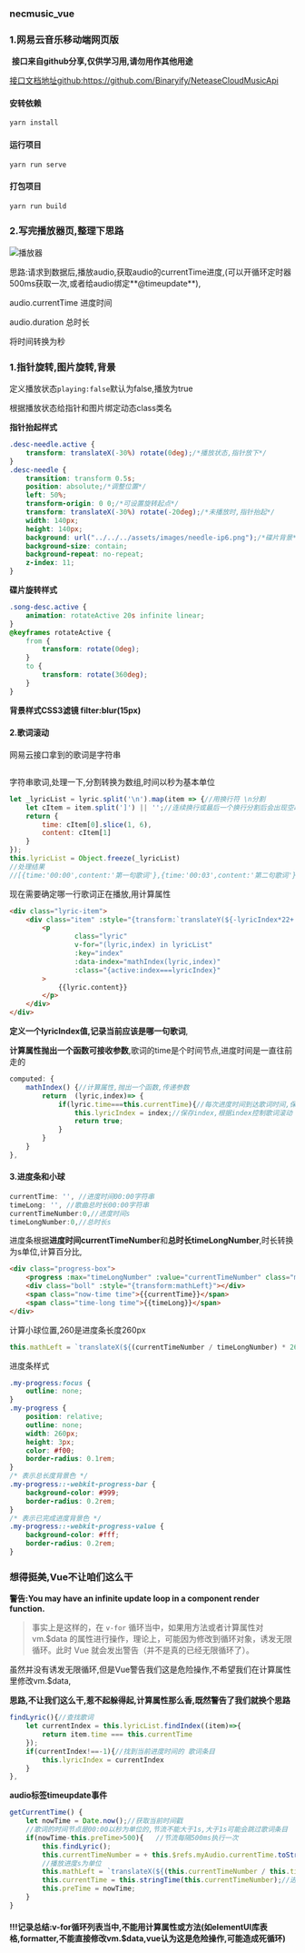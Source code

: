 ### necmusic_vue
### 1.网易云音乐移动端网页版
​	**接口来自github分享,仅供学习用,请勿用作其他用途**

[接口文档地址github:<https://github.com/Binaryify/NeteaseCloudMusicApi> ](https://github.com/Binaryify/NeteaseCloudMusicApi)

#### 安转依赖

```javascript
yarn install
```

#### 运行项目

```javascript
yarn run serve
```

#### 打包项目

```javascript
yarn run build
```

### 2.写完播放器页,整理下思路

![播放器]( )

思路:请求到数据后,播放audio,获取audio的currentTime进度,(可以开循环定时器500ms获取一次,或者给audio绑定**@timeupdate**),

audio.currentTime 进度时间

audio.duration 总时长

将时间转换为秒

### 1.指针旋转,图片旋转,背景

定义播放状态`playing:false`默认为false,播放为true

根据播放状态给指针和图片绑定动态class类名

**指针抬起样式**

```css
.desc-needle.active {
    transform: translateX(-30%) rotate(0deg);/*播放状态,指针放下*/
}
.desc-needle {
    transition: transform 0.5s;
    position: absolute;/*调整位置*/
    left: 50%;
    transform-origin: 0 0;/*可设置旋转起点*/
    transform: translateX(-30%) rotate(-20deg);/*未播放时,指针抬起*/
    width: 140px;
    height: 140px;
    background: url("../../../assets/images/needle-ip6.png");/*碟片背景*/
    background-size: contain;
    background-repeat: no-repeat;
    z-index: 11;
}
```

**碟片旋转样式**

```css
.song-desc.active {
    animation: rotateActive 20s infinite linear;
}
@keyframes rotateActive {
    from {
        transform: rotate(0deg);
    }
    to {
        transform: rotate(360deg);
    }
}
```

**背景样式CSS3滤镜 filter:blur(15px)**

#### 2.歌词滚动

网易云接口拿到的歌词是字符串

```javascript

```

字符串歌词,处理一下,分割转换为数组,时间以秒为基本单位

```javascript
let _lyricList = lyric.split('\n').map(item => {//用换行符 \n分割
    let cItem = item.split(']') || '';//连续换行或最后一个换行分割后会出现空串,split出错
    return {
        time: cItem[0].slice(1, 6),
        content: cItem[1]
    }
});
this.lyricList = Object.freeze(_lyricList)
//处理结果
//[{time:'00:00',content:'第一句歌词'},{time:'00:03',content:'第二句歌词'}]
```

现在需要确定哪一行歌词正在播放,用计算属性

```html
<div class="lyric-item">
    <div class="item" :style="{transform:`translateY(${-lyricIndex*22+'px'})`}">
        <p
                class="lyric"
                v-for="(lyric,index) in lyricList"
                :key="index"
                :data-index="mathIndex(lyric,index)"
                :class="{active:index===lyricIndex}"
        >
            {{lyric.content}}
        </p>
    </div>
</div>
```

**定义一个lyricIndex值,记录当前应该是哪一句歌词**,

**计算属性抛出一个函数可接收参数**,歌词的time是个时间节点,进度时间是一直往前走的

```javascript
computed: {
    mathIndex() {//计算属性,抛出一个函数,传递参数
        return  (lyric,index)=> {
            if(lyric.time===this.currentTime){//每次进度时间到达歌词时间,保存Index
                this.lyricIndex = index;//保存index,根据index控制歌词滚动
                return true;
            }
        }
    }
},
```

#### 3.进度条和小球

```javascript
currentTime: '', //进度时间00:00字符串
timeLong: '', //歌曲总时长00:00字符串
currentTimeNumber:0,//进度时间s
timeLongNumber:0,//总时长s
```

进度条根据**进度时间currentTimeNumber**和**总时长timeLongNumber**,时长转换为s单位,计算百分比,

```html
<div class="progress-box">
    <progress :max="timeLongNumber" :value="currentTimeNumber" class="my-progress"></progress>
    <div class="boll" :style="{transform:mathLeft}"></div>
    <span class="now-time time">{{currentTime}}</span>
    <span class="time-long time">{{timeLong}}</span>
</div>
```

计算小球位置,260是进度条长度260px

```javascript
this.mathLeft = `translateX(${(currentTimeNumber / timeLongNumber) * 260 + "px"})`;
```

进度条样式

```css
.my-progress:focus {
    outline: none;
}
.my-progress {
    position: relative;
    outline: none;
    width: 260px;
    height: 3px;
    color: #f00;
    border-radius: 0.1rem;
}
/* 表示总长度背景色 */
.my-progress::-webkit-progress-bar {
    background-color: #999;
    border-radius: 0.2rem;
}
/* 表示已完成进度背景色 */
.my-progress::-webkit-progress-value {
    background-color: #fff;
    border-radius: 0.2rem;
}
```

### 想得挺美,Vue不让咱们这么干

**警告:You may have an infinite update loop in a component render function.**

> 事实上是这样的，在 `v-for` 循环当中，如果用方法或者计算属性对 vm.$data 的属性进行操作，理论上，可能因为修改到循环对象，诱发无限循环。此时 Vue 就会发出警告（并不是真的已经无限循环了）。 

虽然并没有诱发无限循环,但是Vue警告我们这是危险操作,不希望我们在计算属性里修改vm.$data,

**思路,不让我们这么干,惹不起躲得起,计算属性那么香,既然警告了我们就换个思路**

```javascript
findLyric(){//查找歌词
    let currentIndex = this.lyricList.findIndex((item)=>{
        return item.time === this.currentTime
    });
    if(currentIndex!==-1){//找到当前进度时间的 歌词条目
        this.lyricIndex = currentIndex
    }
},
```

**audio标签timeupdate事件**

```javascript
getCurrentTime() {
	let nowTime = Date.now();//获取当前时间戳
	//歌词的时间节点是00:00以秒为单位的,节流不能大于1s,大于1s可能会跳过歌词条目
	if(nowTime-this.preTime>500){   //节流每隔500ms执行一次
		this.findLyric();
		this.currentTimeNumber = + this.$refs.myAudio.currentTime.toString().split(".")[0]; 
        //播放进度s为单位
		this.mathLeft = `translateX(${(this.currentTimeNumber / this.timeLongNumber) * 260 + "px"})`;//进度条小球位置
		this.currentTime = this.stringTime(this.currentTimeNumber);//进度时间
		this.preTime = nowTime;
	}
}
```

#### !!!记录总结:v-for循环列表当中,不能用计算属性或方法(如elementUI库表格,formatter,不能直接修改vm.$data,vue认为这是危险操作,可能造成死循环)